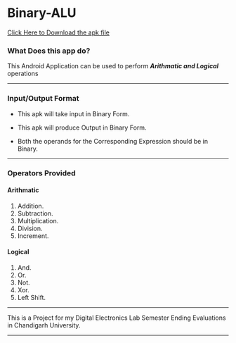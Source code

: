 # Binary-ALU 
[Click Here to Download the apk file](https://docs.google.com/uc?export=download&id=1fBgwhlKZOybn27b-JffS4agytUIfL1E8)

### What Does this app do?

This Android Application can be used to perform ***Arithmatic and Logical*** operations

***

### Input/Output Format

* This apk will take input in Binary Form.
+ This apk will produce Output in Binary Form.
- Both the operands for the Corresponding Expression should be in Binary.

***
### Operators Provided

#### Arithmatic

1. Addition.
2. Subtraction.
3. Multiplication.
4. Division.
5. Increment.

#### Logical

1. And.
2. Or.
3. Not.
4. Xor.
5. Left Shift.

***

This is a Project for my Digital Electronics Lab Semester Ending Evaluations in Chandigarh University.

***







